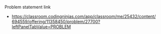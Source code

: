 Problem statement link

- https://classroom.codingninjas.com/app/classroom/me/25432/content/694559/offering/11358450/problem/27700?leftPanelTabValue=PROBLEM
